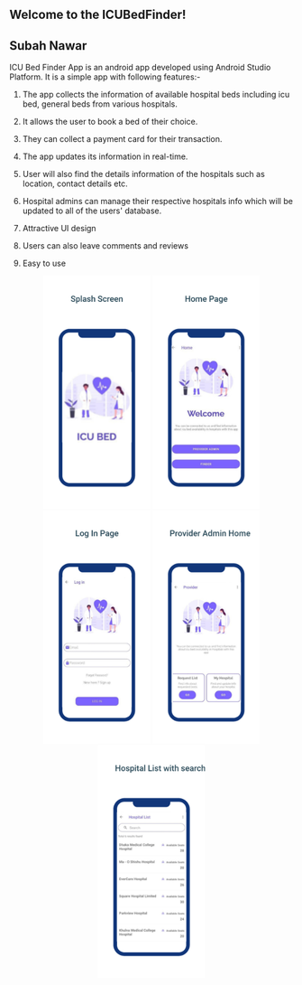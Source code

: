 ## Welcome to the ICUBedFinder!
## Subah Nawar
ICU Bed Finder App is an android app developed using Android Studio Platform. It is a simple app with following features:-
1. The app collects the information of available hospital beds including icu bed, general beds from various hospitals.

2. It allows the user to book a bed of their choice. 

3. They can collect a payment card for their transaction.
 
4. The app updates its information in real-time. 

5. User will also find the details information of the hospitals such as location, contact details etc. 

6. Hospital admins can manage their respective hospitals info which will be updated to all of the users' database.

7. Attractive UI design

8. Users can also leave comments and reviews

9. Easy to use

<p align="center">
<img width="190" src="icubedfinder_design/image1.jpeg" />
<img width="190" src="icubedfinder_design/image2.jpeg" />
<img width="190" src="icubedfinder_design/image3.jpeg" />
<img width="190" src="icubedfinder_design/image4.jpeg" />
<img width="190" src="icubedfinder_design/image5.jpeg" />
</p>


